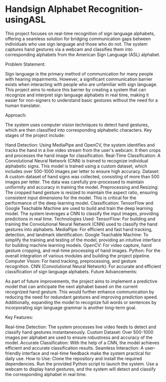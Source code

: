 # Handsign Alphabet Recognition-usingASL
This project focuses on real-time recognition of sign language alphabets, offering a seamless solution for bridging communication gaps between individuals who use sign language and those who do not. The system captures hand gestures via a webcam and classifies them into corresponding alphabets from the American Sign Language (ASL) alphabet.

Problem Statement:

Sign language is the primary method of communication for many people with hearing impairments. However, a significant communication barrier exists when interacting with people who are unfamiliar with sign language. This project aims to reduce this barrier by creating a system that can recognize and interpret sign language alphabets in real time, making it easier for non-signers to understand basic gestures without the need for a human translator.

Approach:

The system uses computer vision techniques to detect hand gestures, which are then classified into corresponding alphabetic characters. Key stages of the project include:

Hand Detection: Using MediaPipe and OpenCV, the system identifies and tracks the hand in a live video stream from the user's webcam. It then crops and processes the hand image for classification.
Real-Time Classification: A Convolutional Neural Network (CNN) is trained to recognize individual alphabetic signs. This model is trained using a custom dataset, which includes over 500-1000 images per letter to ensure high accuracy.
Dataset: A custom dataset of hand signs was collected, consisting of more than 500 images per letter. The data was carefully pre-processed to maintain uniformity and accuracy in training the model.
Preprocessing and Resizing: The cropped hand gesture is resized to maintain the aspect ratio, ensuring consistent input dimensions for the model. This is critical for the performance of the deep learning model.
Classification: TensorFlow and Google Teachable Machine are used to build and train the deep learning model. The system leverages a CNN to classify the input images, providing predictions in real time.
Technologies Used:
TensorFlow: For building and training the Convolutional Neural Network (CNN) used to classify the hand gestures into alphabets.
MediaPipe: For efficient and fast hand tracking, detection, and landmark identification.
Google Teachable Machine: To simplify the training and testing of the model, providing an intuitive interface for building machine learning models.
OpenCV: For video capture, hand gesture cropping, and real-time processing of hand images.
Python: For the overall integration of various modules and building the project pipeline.
Computer Vision: For hand tracking, preprocessing, and gesture recognition.
CNN (Convolutional Neural Network): For accurate and efficient classification of sign language alphabets.
Future Advancements:

As part of future improvements, the project aims to implement a predictive model that can anticipate the next alphabet based on the current recognized hand gesture. This would further enhance communication by reducing the need for redundant gestures and improving prediction speed. Additionally, expanding the model to recognize full words or sentences by incorporating sign language grammar is another long-term goal.

Key Features:

Real-time Detection: The system processes live video feeds to detect and classify hand gestures instantaneously.
Custom Dataset: Over 500-1000 images per alphabet are used to ensure robustness and accuracy of the model.
Accurate Classification: With the help of a CNN, the model achieves efficient and accurate classification results.
Seamless Interaction: A user-friendly interface and real-time feedback make the system practical for daily use.
How to Use:
Clone the repository and install the required dependencies.
Run the provided Python script to launch the system.
Use a webcam to display hand gestures, and the system will detect and classify the corresponding alphabet in real time.
